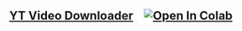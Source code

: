 ## [YT Video Downloader](YT%20Video%20Downloader.ipynb) &nbsp;&nbsp; <a href="https://colab.research.google.com/github/kushalshah0/colab_tools/blob/main/YT%20Video%20Downloader.ipynb" target="_parent"><img src="https://colab.research.google.com/assets/colab-badge.svg" alt="Open In Colab"/></a>
